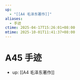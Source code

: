 ```yaml
---
up:
  - "[[A4 毛泽东著作]]"
aliases:
  - 手迹
ctime: 2025-04-17T15:26:01+08:00
mtime: 2025-10-01T11:41:37+08:00
---
```


# A45 手迹

- up: [[A4 毛泽东著作]]

